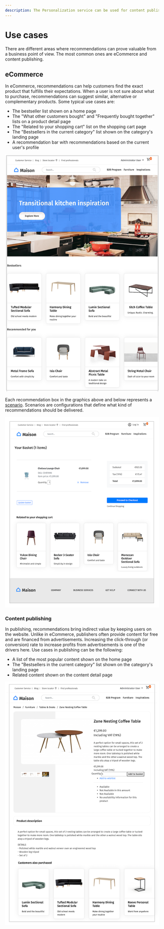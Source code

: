 ```yaml
---
description: The Personalization service can be used for content publishing and for ecommerce, taking into account both shop-related and content-related user behaviors.
---
```


# Use cases

There are different areas where recommendations can prove valuable from a business point of view. 
The most common ones are eCommerce and content publishing.

## eCommerce

In eCommerce, recommendations can help customers find the exact product that fulfills their expectations. 
When a user is not sure about what to purchase, recommendations can suggest similar, alternative 
or complementary products. 
Some typical use cases are:

- The bestseller list shown on a home page
- The "What other customers bought" and "Frequently bought together" lists on a product detail page 
- The "Related to your shopping cart" list on the shopping cart page
- The "Bestsellers in the current category" list shown on the category's landing page
- A recommendation bar with recommendations based on the current user's profile

![Recommendations on a home page](img/use_case_landing_page.png "Recommendations on a home page")

Each recommendation box in the graphics above and below represents a [scenario](scenarios.md). 
Scenarios are configurations that define what kind of recommendations should be delivered. 

![Related products on a shopping cart page](img/use_case_shopping_basket.png "Related products on a shopping cart page")

### Content publishing

In publishing, recommendations bring indirect value by keeping users on the website. 
Unlike in eCommerce, publishers often provide content for free and are financed from advertisements. 
Increasing the click-through (or conversion) rate to increase profits from advertisements is one of 
the drivers here.
Use cases in publishing can be the following:

- A list of the most popular content shown on the home page
- The "Bestsellers in the current category" list shown on the category's landing page
- Related content shown on the content detail page

![Similar products on a product detail page](img/use_case_detail_page.png "Similar products on a product detail page")

